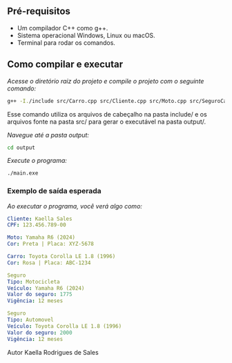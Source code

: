 
## Pré-requisitos
- Um compilador C++ como g++.
- Sistema operacional Windows, Linux ou macOS.
- Terminal para rodar os comandos.

## Como compilar e executar
*Acesse o diretório raiz do projeto e compile o projeto com o seguinte comando:*

```bash
g++ -I./include src/Carro.cpp src/Cliente.cpp src/Moto.cpp src/SeguroCarro.cpp src/SeguroMoto.cpp src/SeguroVeiculo.cpp src/main.cpp -o output/main.exe
```
Esse comando utiliza os arquivos de cabeçalho na pasta include/ e os arquivos fonte na pasta src/ para gerar o executável na pasta output/.

*Navegue até a pasta output:*

```bash
cd output
```

*Execute o programa:*
```bash
./main.exe
```

### Exemplo de saída esperada
*Ao executar o programa, você verá algo como:*

```yaml
Cliente: Kaella Sales
CPF: 123.456.789-00

Moto: Yamaha R6 (2024)
Cor: Preta | Placa: XYZ-5678

Carro: Toyota Corolla LE 1.8 (1996)
Cor: Rosa | Placa: ABC-1234

Seguro
Tipo: Motocicleta
Veículo: Yamaha R6 (2024)
Valor do seguro: 1775
Vigência: 12 meses

Seguro
Tipo: Automovel
Veículo: Toyota Corolla LE 1.8 (1996)
Valor do seguro: 2000
Vigência: 12 meses
```
Autor
Kaella Rodrigues de Sales